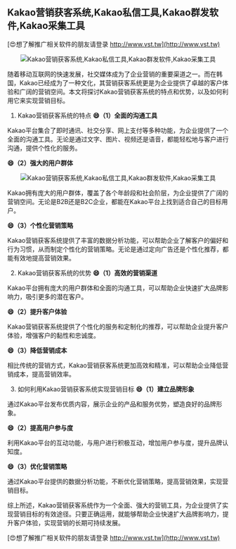## **Kakao营销获客系统,Kakao私信工具,Kakao群发软件,Kakao采集工具**

[😍想了解推广相关软件的朋友请登录 http://www.vst.tw](http://www.vst.tw)

 <center><img src="https://vst.tw/MP4/tuiguang/png/3.png" alt="Kakao营销获客系统,Kakao私信工具,Kakao群发软件,Kakao采集工具"></center>

随着移动互联网的快速发展，社交媒体成为了企业营销的重要渠道之一。而在韩国，Kakao已经成为了一种文化，其营销获客系统更是为企业提供了卓越的客户体验和广阔的营销空间。本文将探讨Kakao营销获客系统的特点和优势，以及如何利用它来实现营销目标。

1. Kakao营销获客系统的特点
**😄（1）全面的沟通工具**

Kakao平台集合了即时通讯、社交分享、网上支付等多种功能，为企业提供了一个全面的沟通工具。无论是通过文字、图片、视频还是语音，都能轻松地与客户进行沟通，提供个性化的服务。

**😄（2）强大的用户群体**

 <center><img src="https://vst.tw/MP4/tuiguang/png/2.png" alt="Kakao营销获客系统,Kakao私信工具,Kakao群发软件,Kakao采集工具"></center>

Kakao拥有庞大的用户群体，覆盖了各个年龄段和社会阶层，为企业提供了广阔的营销空间。无论是B2B还是B2C企业，都能在Kakao平台上找到适合自己的目标用户。

**😄（3）个性化营销策略**

Kakao营销获客系统提供了丰富的数据分析功能，可以帮助企业了解客户的偏好和行为习惯，从而制定个性化的营销策略。无论是通过定向广告还是个性化推荐，都能有效地提高营销效果。

2. Kakao营销获客系统的优势
**😄（1）高效的营销渠道**

Kakao平台拥有庞大的用户群体和全面的沟通工具，可以帮助企业快速扩大品牌影响力，吸引更多的潜在客户。

**😄（2）提升客户体验**

Kakao营销获客系统提供了个性化的服务和定制化的推荐，可以帮助企业提升客户体验，增强客户的黏性和忠诚度。

**😄（3）降低营销成本**

相比传统的营销方式，Kakao营销获客系统更加高效和精准，可以帮助企业降低营销成本，提高营销效率。

3. 如何利用Kakao营销获客系统实现营销目标
**😄（1）建立品牌形象**

通过Kakao平台发布优质内容，展示企业的产品和服务优势，塑造良好的品牌形象。

**😄（2）提高用户参与度**

利用Kakao平台的互动功能，与用户进行积极互动，增加用户参与度，提升品牌认知度。

**😄（3）优化营销策略**

通过Kakao平台提供的数据分析功能，不断优化营销策略，提高营销效果，实现营销目标。

综上所述，Kakao营销获客系统作为一个全面、强大的营销工具，为企业提供了实现营销目标的有效途径。只要正确运用，就能够帮助企业快速扩大品牌影响力，提升客户体验，实现营销的长期可持续发展。

[😍想了解推广相关软件的朋友请登录 http://www.vst.tw](http://www.vst.tw)




